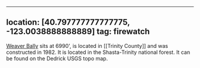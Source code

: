 
---
location: [40.797777777777775, -123.0038888888889]
tag: firewatch
---

[Weaver Bally](http://www.peakbagging.com/CALookoutPhotos/WeaverBally.html) sits at 6990', is located in [[Trinity County]] and was constructed in 1982. It is located in the Shasta-Trinity national forest. It can be found on the Dedrick USGS topo map.
